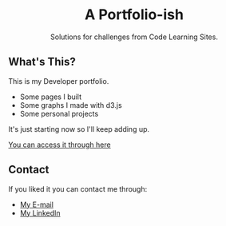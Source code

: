 <h1 align="center">A Portfolio-ish</h1>

<div align="center">
   Solutions for challenges from Code Learning Sites.
</div>

## What's This?

This is my Developer portfolio.
- Some pages I built
- Some graphs I made with d3.js
- Some personal projects

It's just starting now so I'll keep adding up.

[You can access it through here](https://fernando-siles.herokuapp.com/)

## Contact

If you liked it you can contact me through:
- [My E-mail](mailto:fdearaujosiles@gmail.com)
- [My LinkedIn](https://www.linkedin.com/in/fernando-a-siles/)